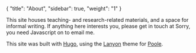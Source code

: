 {
    "title": "About",
    "sidebar": true,
    "weight": "1"
}

<p class="message">
  This site houses teaching- and research-related materials, and a space for informal writing. If anything here interests you, please get in touch at 
<script type="text/javascript" language="javascript">
<!--
// Email obfuscator script 2.1 by Tim Williams, University of Arizona
// Random encryption key feature by Andrew Moulden, Site Engineering Ltd
// This code is freeware provided these four comment lines remain intact
// A wizard to generate this code is at http://www.jottings.com/obfuscator/
{ coded = "7sH3.zvStH3bGS@IbGv3.jsb"
  key = "rLKYgvC7QF5E4yn9HZpMqcXBoRwxIVPdNalmkAShOUWiTjJus6z081e2fG3btD"
  shift=coded.length
  link=""
  for (i=0; i<coded.length; i++) {
    if (key.indexOf(coded.charAt(i))==-1) {
      ltr = coded.charAt(i)
      link += (ltr)
    }
    else {     
      ltr = (key.indexOf(coded.charAt(i))-shift+key.length) % key.length
      link += (key.charAt(ltr))
    }
  }
document.write("<a href='mailto:"+link+"'>"+link+"</a>")
}
//-->
</script><noscript>Sorry, you need Javascript on to email me.</noscript>

</p>

This site was built with [Hugo](http://hugo.spf13.com), using the [Lanyon](http://lanyon.getpoole.com) theme for [Poole](http://getpoole.com). 

